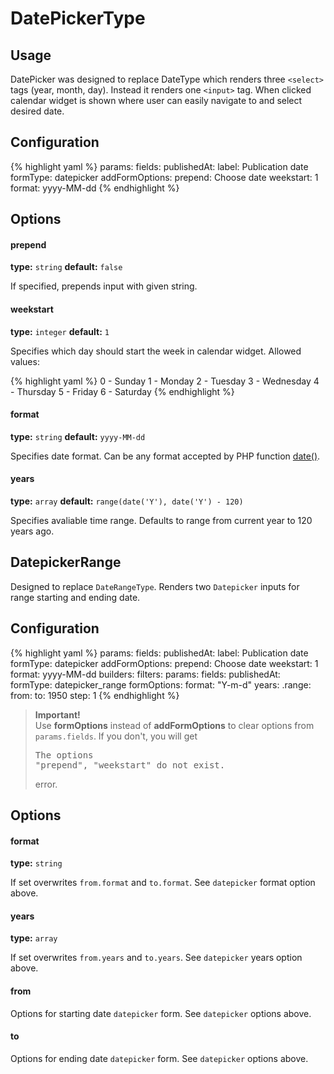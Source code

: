 # DatePickerType

## Usage

DatePicker was designed to replace DateType which renders three `<select>` tags (year, month, day). Instead it renders one `<input>` tag. When clicked calendar widget is shown where user can easily navigate to and select desired date.

## Configuration

{% highlight yaml %}
params:
  fields:
    publishedAt:
      label:            Publication date
      formType:         datepicker
      addFormOptions:
        prepend:        Choose date
        weekstart:      1           
        format:         yyyy-MM-dd
{% endhighlight %}

## Options

#### prepend

**type:** `string` **default:** `false`

If specified, prepends input with given string.

#### weekstart

**type:** `integer` **default:** `1`

Specifies which day should start the week in calendar widget. Allowed values:

{% highlight yaml %}
0 - Sunday
1 - Monday
2 - Tuesday
3 - Wednesday
4 - Thursday
5 - Friday
6 - Saturday
{% endhighlight %}

#### format

**type:** `string` **default:** `yyyy-MM-dd`

Specifies date format. Can be any format accepted by PHP function [date()](http://www.php.net/manual/pl/function.date.php).

#### years

**type:** `array` **default:** `range(date('Y'), date('Y') - 120)`

Specifies avaliable time range. Defaults to range from current year to 120 years ago.

## DatepickerRange

Designed to replace `DateRangeType`. Renders two `Datepicker` inputs for range starting and ending date.

## Configuration

{% highlight yaml %}
params:
  fields:
    publishedAt:
      label:            Publication date
      formType:         datepicker
      addFormOptions:
        prepend:        Choose date
        weekstart:      1           
        format:         yyyy-MM-dd
builders:
  filters:
    params:
      fields:
        publishedAt:                
          formType:       datepicker_range
          formOptions:
            format: "Y-m-d"
            years:
              .range:
                from: <?php echo date("Y"); ?>
                to: 1950
                step: 1
{% endhighlight %}

>**Important!**<br />Use **formOptions** instead of **addFormOptions** to clear options from `params.fields`. If you don't, you will get <pre>The options "prepend", "weekstart" do not exist.</pre> error.

## Options

#### format

**type:** `string`

If set overwrites `from.format` and `to.format`. See `datepicker` format option above.

#### years

**type:** `array`

If set overwrites `from.years` and `to.years`. See `datepicker` years option above.

#### from

Options for starting date `datepicker` form. See `datepicker` options above.

#### to

Options for ending date `datepicker` form. See `datepicker` options above.